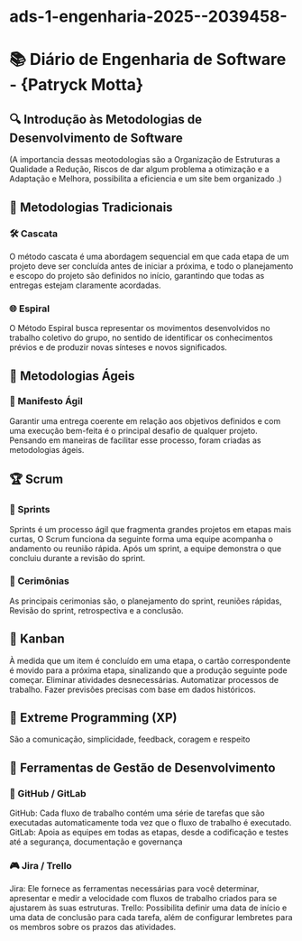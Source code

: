 # ads-1-engenharia-2025--2039458-

# 📚 Diário de Engenharia de Software - {Patryck Motta}

## 🔍 Introdução às Metodologias de Desenvolvimento de Software  
(A importancia dessas meotodologias são a Organização de Estruturas a Qualidade a Redução, Riscos de dar algum problema a otimização e a Adaptação e Melhora, possibilita a eficiencia e um site bem organizado .)
## 📖 Metodologias Tradicionais  
### 🛠️ Cascata  
O  método cascata é uma abordagem sequencial em que cada etapa de um projeto deve ser concluída antes de iniciar a próxima, e todo o planejamento e escopo do projeto são definidos no início, garantindo que todas as entregas estejam claramente acordadas.

### 🌐 Espiral  
O Método Espiral busca representar os movimentos desenvolvidos no trabalho coletivo do grupo, no sentido de identificar os conhecimentos prévios e de produzir novas sínteses e novos significados.

## 💪 Metodologias Ágeis  
### 📖 Manifesto Ágil  
Garantir uma entrega coerente em relação aos objetivos definidos e com uma execução bem-feita é o principal desafio de qualquer projeto. Pensando em maneiras de facilitar esse processo, foram criadas as metodologias ágeis.

## 🏆 Scrum  
### 📅 Sprints  
Sprints é um processo ágil que fragmenta grandes projetos em etapas mais curtas, O  Scrum funciona da seguinte forma uma equipe acompanha o andamento ou reunião rápida. Após um sprint, a equipe demonstra o que concluiu durante a revisão do sprint. 

### 💬 Cerimônias  
As principais cerimonias são, o planejamento do sprint, reuniões rápidas, Revisão do sprint, retrospectiva e a conclusão.

## 🎯 Kanban 
À medida que um item é concluído em uma etapa, o cartão correspondente é movido para a próxima etapa, sinalizando que a produção seguinte pode começar. Eliminar atividades desnecessárias.
Automatizar processos de trabalho. Fazer previsões precisas com base em dados históricos.

## 🚀 Extreme Programming (XP)  
 São a comunicação, simplicidade, feedback, coragem e respeito

## 🔧 Ferramentas de Gestão de Desenvolvimento  
### 💪 GitHub / GitLab  
GitHub: Cada fluxo de trabalho contém uma série de tarefas que são executadas automaticamente toda vez que o fluxo de trabalho é executado.
GitLab: Apoia as equipes em todas as etapas, desde a codificação e testes até a segurança, documentação e governança

### 🎮 Jira / Trello
Jira: Ele fornece as ferramentas necessárias para você determinar, apresentar e medir a velocidade com fluxos de trabalho criados para se ajustarem às suas estruturas.
Trello: Possibilita definir uma data de início e uma data de conclusão para cada tarefa, além de configurar lembretes para os membros sobre os prazos das atividades.
